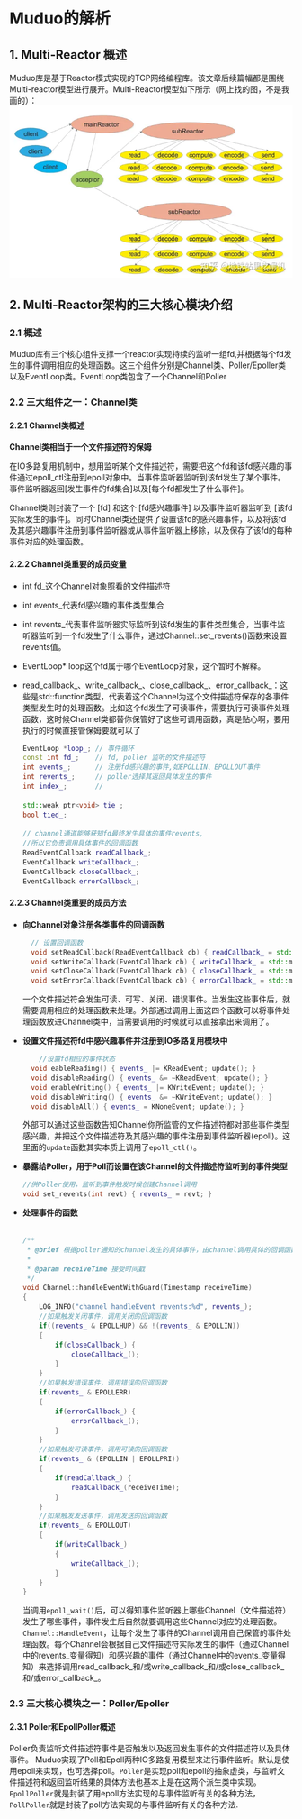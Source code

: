 # Muduo的解析

## 1. Multi-Reactor 概述

Muduo库是基于Reactor模式实现的TCP网络编程库。该文章后续篇幅都是围绕Multi-reactor模型进行展开。Multi-Reactor模型如下所示（网上找的图，不是我画的）：
![tupian](img/Multi-reactor.webp)

## 2. Multi-Reactor架构的三大核心模块介绍

### 2.1 概述

Muduo库有三个核心组件支撑一个reactor实现持续的监听一组fd,并根据每个fd发生的事件调用相应的处理函数。这三个组件分别是Channel类、Poller/Epoller类以及EventLoop类。EventLoop类包含了一个Channel和Poller

### 2.2 三大组件之一：Channel类

#### 2.2.1 Channel类概述

**Channel类相当于一个文件描述符的保姆**

在IO多路复用机制中，想用监听某个文件描述符，需要把这个fd和该fd感兴趣的事件通过epoll_ctl注册到epoll对象中。当事件监听器监听到该fd发生了某个事件。事件监听器返回[发生事件的fd集合]以及[每个fd都发生了什么事件]。

Channel类则封装了一个 [fd] 和这个 [fd感兴趣事件] 以及事件监听器监听到 [该fd实际发生的事件]。同时Channel类还提供了设置该fd的感兴趣事件，以及将该fd及其感兴趣事件注册到事件监听器或从事件监听器上移除，以及保存了该fd的每种事件对应的处理函数。

#### 2.2.2 Channel类重要的成员变量

- int fd_这个Channel对象照看的文件描述符
- int events_代表fd感兴趣的事件类型集合
- int revents_代表事件监听器实际监听到该fd发生的事件类型集合，当事件监听器监听到一个fd发生了什么事件，通过Channel::set_revents()函数来设置revents值。
- EventLoop* loop这个fd属于哪个EventLoop对象，这个暂时不解释。
- read_callback_、write_callback_、close_callback_、error_callback_：这些是std::function类型，代表着这个Channel为这个文件描述符保存的各事件类型发生时的处理函数。比如这个fd发生了可读事件，需要执行可读事件处理函数，这时候Channel类都替你保管好了这些可调用函数，真是贴心啊，要用执行的时候直接管保姆要就可以了

    ```cpp
    EventLoop *loop_; // 事件循环
    const int fd_;    // fd, poller 监听的文件描述符
    int events_;      // 注册fd感兴趣的事件,如EPOLLIN、EPOLLOUT事件
    int revents_;     // poller选择其返回具体发生的事件
    int index_;       //

    std::weak_ptr<void> tie_;
    bool tied_;

    // channel通道能够获知fd最终发生具体的事件revents,
    //所以它负责调用具体事件的回调函数
    ReadEventCallback readCallback_;
    EventCallback writeCallback_;
    EventCallback closeCallback_;
    EventCallback errorCallback_;
    ```

#### 2.2.3 Channel类重要的成员方法

- **向Channel对象注册各类事件的回调函数**

  ```cpp
    // 设置回调函数
    void setReadCallback(ReadEventCallback cb) { readCallback_ = std::move(cb); }
    void setWriteCallback(EventCallback cb) { writeCallback_ = std::move(cb); }
    void setCloseCallback(EventCallback cb) { closeCallback_ = std::move(cb); }
    void setErrorCallback(EventCallback cb) { errorCallback_ = std::move(cb); }
  ```

  一个文件描述符会发生可读、可写、关闭、错误事件。当发生这些事件后，就需要调用相应的处理函数来处理。外部通过调用上面这四个函数可以将事件处理函数放进Channel类中，当需要调用的时候就可以直接拿出来调用了。

- **设置文件描述符fd中感兴趣事件并注册到IO多路复用模块中**

  ```cpp
      //设置fd相应的事件状态
    void eableReading() { events_ |= KReadEvent; update(); }
    void disableReading() { events_ &= ~KReadEvent; update(); }
    void enableWriting() { events_ |= KWriteEvent; update(); }
    void disableWriting() { events_ &= ~KWriteEvent; update(); }
    void disableAll() { events_ = KNoneEvent; update(); }
    ```

    外部可以通过这些函数告知Channel你所监管的文件描述符都对那些事件类型感兴趣，并把这个文件描述符及其感兴趣的事件注册到事件监听器(epoll)。这里面的```update```函数其实本质上调用了```epoll_ctl()```。

- **暴露给Poller，用于Poll而设置在该Channel的文件描述符监听到的事件类型**
  
    ```cpp
    //供Poller使用，监听到事件触发时候创建Channel调用
    void set_revents(int revt) { revents_ = revt; }
    ```

- **处理事件的函数**

    ```cpp

    /**
     * @brief 根据poller通知的channel发生的具体事件，由channel调用具体的回调函数
     * 
     * @param receiveTime 接受时间戳
     */
    void Channel::handleEventWithGuard(Timestamp receiveTime)
    {
        LOG_INFO("channel handleEvent revents:%d", revents_);
        //如果触发关闭事件，调用关闭的回调函数
        if((revents_ & EPOLLHUP) && !(revents_ & EPOLLIN)) 
        {
            if(closeCallback_) {
                closeCallback_();
            }
        }
        //如果触发错误事件，调用错误的回调函数
        if(revents_ & EPOLLERR)
        {
            if(errorCallback_) {
                errorCallback_();
            }
        }
        //如果触发可读事件，调用可读的回调函数
        if(revents_ & (EPOLLIN | EPOLLPRI))
        {
            if(readCallback_) {
                readCallback_(receiveTime);
            }
        }
        //如果触发发送事件，调用发送的回调函数
        if(revents_ & EPOLLOUT)
        {
            if(writeCallback_)
            {
                writeCallback_();
            }
        }
    }
    ```

    当调用```epoll_wait()```后，可以得知事件监听器上哪些Channel（文件描述符）发生了哪些事件，事件发生后自然就要调用这些Channel对应的处理函数。 ```Channel::HandleEvent```，让每个发生了事件的Channel调用自己保管的事件处理函数。每个Channel会根据自己文件描述符实际发生的事件（通过Channel中的revents_变量得知）和感兴趣的事件（通过Channel中的events_变量得知）来选择调用read_callback_和/或write_callback_和/或close_callback_和/或error_callback_。

### 2.3 三大核心模块之一：Poller/Epoller

#### 2.3.1 Poller和EpollPoller概述

Poller负责监听文件描述符事件是否触发以及返回发生事件的文件描述符以及具体事件。
Muduo实现了Poll和Epoll两种IO多路复用模型来进行事件监听。默认是使用epoll来实现，也可选择poll。```Poller```是实现poll和epoll的抽象虚类，与监听文件描述符和返回监听结果的具体方法也基本上是在这两个派生类中实现。```EpollPoller```就是封装了用epoll方法实现的与事件监听有关的各种方法，```PollPoller```就是封装了poll方法实现的与事件监听有关的各种方法.